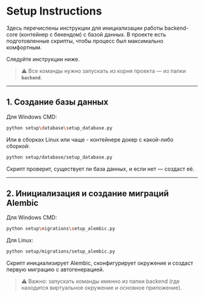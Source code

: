 # Setup Instructions

Здесь перечислены инструкции для инициализации работы backend-core (контейнер с бекендом) с базой данных. 
В проекте есть подготовленные скрипты, чтобы процесс был максимально комфортным. 

Следуйте инструкции ниже.

> ⚠️ Все команды нужно запускать из корня проекта — из папки **`backend`**.

---

## 1. Создание базы данных

Для Windows CMD:

```bash
python setup\database\setup_database.py
```

Или в сборках Linux или чаще - контейнере докер с какой-либо сборкой:

```bash
python setup/database/setup_database.py
```

Скрипт проверит, существует ли база данных, и если нет — создаст её.

---

## 2. Инициализация и создание миграций Alembic

Для Windows CMD:
```bash
python setup\migrations\setup_alembic.py
```

Для Linux:

```bash
python setup/migrations/setup_alembic.py
```

Скрипт инициализирует Alembic, сконфигурирует окружение и создаст первую миграцию с автогенерацией.

> ⚠️ Важно: запускать команды именно из папки backend (где находится виртуальное окружение и основное приложение).